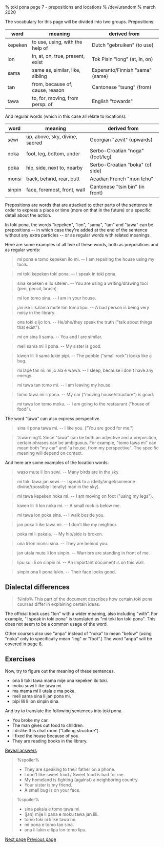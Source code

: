 % toki pona page 7 - prepositions and locations
% /dev/urandom
% march 2020

The vocabulary for this page will be divided into two groups. Prepositions:

| word    | meaning                         | derived from                     |
|---------|---------------------------------|----------------------------------|
| kepeken | to use, using, with the help of | Dutch "gebruiken" (to use)       |
| lon     | in, at, on, true, present, exist| Tok Pisin "long" (at, in, on)    |
| sama    | same as, similar, like, sibling | Esperanto/Finnish "sama" (same)  |
| tan     | from, because of, cause, reason | Cantonese "tsung" (from)         |
| tawa    | to, for, moving, from persp. of | English "towards"                |

And regular words (which in this case all relate to locations):

| word    | meaning                         | derived from                     |
|---------|---------------------------------|----------------------------------|
| sewi    | up, above, sky, divine, sacred  | Georgian "zevit" (upwards)       |
| noka    | foot, leg, bottom, under        | Serbo-Croatian "noga" (foot/leg) |
| poka    | hip, side, next to, nearby      | Serbo-Croatian "boka" (of side)  |
| monsi   | back, behind, rear, butt        | Acadian French "mon tchu"        |
| sinpin  | face, foremost, front, wall     | Cantonese "tsin bin" (in front)  |

Prepositions are words that are attacked to other parts of the sentence in order
to express a place or time (more on that in the future) or a specific detail
about the action.

In toki pona, the words "kepeken", "lon", "sama", "tan" and "tawa" can be
prepositions -- in which case they're added at the end of the sentence without
any extra particles -- or as regular words with related meanings.

Here are some examples of all five of these words, both as prepositions and as
regular words:

> mi pona e tomo kepeken ilo mi. -- I am repairing the house using my tools.

> mi toki kepeken toki pona. -- I speak in toki pona.

> sina kepeken e ilo sitelen. -- You are using a writing/drawing tool (pen,
> pencil, brush).

> mi lon tomo sina. -- I am in your house.

> jan ike li kalama mute lon tomo lipu. -- A bad person is being very noisy
> in the library.

> ona toki e ijo lon. -- He/she/they speak the truth ("talk about things that
> exist").

> mi en sina li sama. -- You and I are similar.

> meli sama mi li pona. -- My sister is good.

> kiwen lili li sama lukin pipi. -- The pebble ("small rock") looks like a bug.

> mi lape tan ni: mi jo ala e wawa. -- I sleep, because i don't have any energy.

> mi tawa tan tomo mi. -- I am leaving my house.

> tomo tawa mi li pona. -- My car ("moving house/structure") is good.

> mi tawa lon tomo moku. -- I am going to the restaurant ("house of food").

The word "tawa" can also express perspective.

> sina li pona tawa mi. -- I like you. ("You are good for me.")

> %warning%
> Since "tawa" can be both an adjective and a preposition, certain phrases can
> be ambiguous. For example, "tomo tawa mi" can mean both "my car" and "a house,
> from my perspective". The specific meaning will depend on context.

And here are some examples of the location words:

> waso mute li lon sewi. -- Many birds are in the sky.

> mi toki tawa jan sewi. -- I speak to a (deity/angel/someone divine/(possibly
> literally) man in the sky).

> mi tawa kepeken noka mi. -- I am moving on foot ("using my legs").

> kiwen lili li lon noka mi. -- A small rock is below me.

> mi tawa lon poka sina. -- I walk beside you.

> jan poka li ike tawa mi. -- I don't like my neighbor.

> poka mi li pakala. -- My hip/side is broken.

> ona li lon monsi sina. -- They are behind you.

> jan utala mute li lon sinpin. -- Warriors are standing in front of me.

> lipu suli li on sinpin ni. -- An important document is on this wall.

> sinpin ona li pona lukin. -- Their face looks good.

## Dialectal differences

> %info%
> This part of the document describes how certain toki pona courses differ in
> explaining certain ideas.

The official book uses "lon" with a wider meaning, also including "with". For
example, "I speak in toki pona" is translated as "mi toki lon toki pona". This
does not seem to be a common usage of the word.

Other courses also use "anpa" instead of "noka" to mean "below" (using "noka"
only to specifically mean "leg" or "foot".) The word "anpa" will be covered in
[page 8](8.html).

## Exercises

Now, try to figure out the meaning of these sentences.

* ona li toki tawa mama mije ona kepeken ilo toki.
* moku suwi li ike tawa mi.
* ma mama mi li utala e ma poka.
* meli sama sina li jan pona mi.
* pipi lili li lon sinpin sina.

And try to translate the following sentences into toki pona.

* You broke my car.
* The man gives out food to children.
* I dislike this chat room ("talking structure").
* I fixed the house because of you.
* They are reading books in the library.

<a name="answers" href="#answers" onclick="revealSpoilers();">Reveal answers</a>

> %spoiler%
> * They are speaking to their father on a phone.
> * I don't like sweet food / Sweet food is bad for me.
> * My homeland is fighting (against) a neighboring country.
> * Your sister is my friend.
> * A small bug is on your face.

> %spoiler%
> * sina pakala e tomo tawa mi.
> * (jan) mije li pana e moku tawa jan lili.
> * tomo toki ni li ike tawa mi.
> * mi pona e tomo tan sina.
> * ona li lukin e lipu lon tomo lipu.

[Next page](8.html) [Previous page](6.html)

